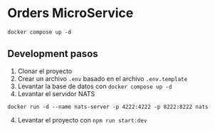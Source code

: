 # Orders MicroService

```
docker compose up -d
```

## Development pasos

1. Clonar el proyecto
2. Crear un archivo `.env` basado en el archivo `.env.template`
3. Levantar la base de datos con `docker compose up -d`
4. Levantar el servidor NATS
```
docker run -d --name nats-server -p 4222:4222 -p 8222:8222 nats
```
4. Levantar el proyecto con `npm run start:dev`